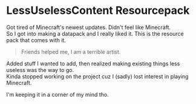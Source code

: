 # LessUselessContent Resourcepack

Got tired of Minecraft's newest updates. Didn't feel like Minecraft.<br>
So I got into making a datapack and I really liked it. This is the resource pack that comes with it.<br>
> Friends helped me, I am a terrible artist.

Added stuff I wanted to add, then realized making existing things less useless was the way to go.<br>
Kinda stopped working on the project cuz I (sadly) lost interest in playing Minecraft.

I'm keeping it in a corner of my mind tho.